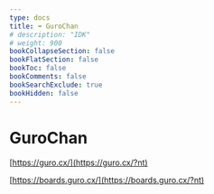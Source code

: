 ```yaml
---
type: docs
title: ➡️ GuroChan
# description: "IDK"
# weight: 900
bookCollapseSection: false
bookFlatSection: false
bookToc: false
bookComments: false
bookSearchExclude: true
bookHidden: false
---
```


# GuroChan

[https://guro.cx/](https://guro.cx/?nt)

[https://boards.guro.cx/](https://boards.guro.cx/?nt)

